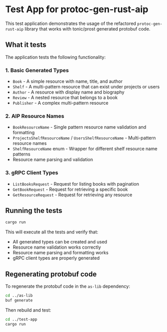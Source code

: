 # Test App for protoc-gen-rust-aip

This test application demonstrates the usage of the refactored `protoc-gen-rust-aip` library that works with tonic/prost generated protobuf code.

## What it tests

The application tests the following functionality:

### 1. Basic Generated Types
- `Book` - A simple resource with name, title, and author
- `Shelf` - A multi-pattern resource that can exist under projects or users
- `Author` - A resource with display name and biography
- `Review` - A nested resource that belongs to a book
- `Publisher` - A complex multi-pattern resource

### 2. AIP Resource Names
- `BookResourceName` - Single pattern resource name validation and formatting
- `ProjectsShelfResourceName` / `UsersShelfResourceName` - Multi-pattern resource names
- `ShelfResourceName` enum - Wrapper for different shelf resource name patterns
- Resource name parsing and validation

### 3. gRPC Client Types
- `ListBooksRequest` - Request for listing books with pagination
- `GetBookRequest` - Request for retrieving a specific book
- `GetResourceRequest` - Request for retrieving any resource

## Running the tests

```bash
cargo run
```

This will execute all the tests and verify that:
- All generated types can be created and used
- Resource name validation works correctly
- Resource name parsing and formatting works
- gRPC client types are properly generated

## Regenerating protobuf code

To regenerate the protobuf code in the `as-lib` dependency:

```bash
cd ../as-lib
buf generate
```

Then rebuild and test:

```bash
cd ../test-app
cargo run
```
